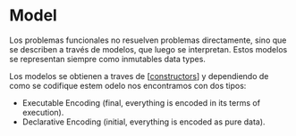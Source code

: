 # Model

Los problemas funcionales no resuelven problemas directamente, sino que se describen a través de modelos, que luego se interpretan. Estos modelos se representan siempre como inmutables data types.

Los modelos se obtienen a traves de [[constructors]] y dependiendo de como se codifique estem odelo nos encontramos con dos tipos:

-  Executable Encoding  (final, everything is encoded in its terms of execution).
-  Declarative Encoding (initial, everything is encoded as pure data).



[//begin]: # "Autogenerated link references for markdown compatibility"
[constructors]: constructors "Constructors"
[//end]: # "Autogenerated link references"